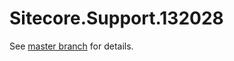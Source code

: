 # Sitecore.Support.132028

See [master branch](https://github.com/sitecoresupport/Sitecore.Support.132028) for details.